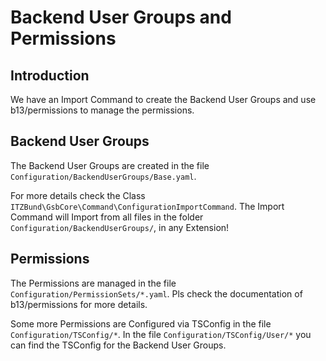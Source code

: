 # Backend User Groups and Permissions

## Introduction

We have an Import Command to create the Backend User Groups and use b13/permissions to manage the permissions.

## Backend User Groups

The Backend User Groups are created in the file `Configuration/BackendUserGroups/Base.yaml`.

For more details check the Class `ITZBund\GsbCore\Command\ConfigurationImportCommand`.
The Import Command will Import from all files in the folder `Configuration/BackendUserGroups/`, in any Extension!


## Permissions

The Permissions are managed in the file `Configuration/PermissionSets/*.yaml`. Pls check the documentation of b13/permissions for more details.

Some more Permissions are Configured via TSConfig in the file `Configuration/TSConfig/*`. In the file `Configuration/TSConfig/User/*` you can find the TSConfig for the Backend User Groups.
